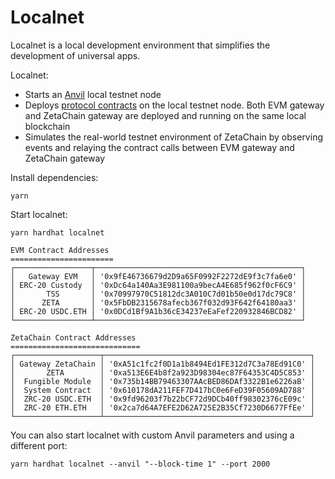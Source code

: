 # Localnet

Localnet is a local development environment that simplifies the development of
universal apps.

Localnet:

- Starts an [Anvil](https://book.getfoundry.sh/anvil/) local testnet node
- Deploys [protocol
  contracts](https://github.com/zeta-chain/protocol-contracts/tree/main/v2) on
  the local testnet node. Both EVM gateway and ZetaChain gateway are deployed
  and running on the same local blockchain
- Simulates the real-world testnet environment of ZetaChain by observing events
  and relaying the contract calls between EVM gateway and ZetaChain gateway

Install dependencies:

```
yarn
```

Start localnet:

```
yarn hardhat localnet
```

```
EVM Contract Addresses
=======================
┌─────────────────┬──────────────────────────────────────────────┐
│   Gateway EVM   │ '0x9fE46736679d2D9a65F0992F2272dE9f3c7fa6e0' │
│ ERC-20 Custody  │ '0xDc64a140Aa3E981100a9becA4E685f962f0cF6C9' │
│       TSS       │ '0x70997970C51812dc3A010C7d01b50e0d17dc79C8' │
│      ZETA       │ '0x5FbDB2315678afecb367f032d93F642f64180aa3' │
│ ERC-20 USDC.ETH │ '0x0DCd1Bf9A1b36cE34237eEaFef220932846BCD82' │
└─────────────────┴──────────────────────────────────────────────┘

ZetaChain Contract Addresses
=============================
┌───────────────────┬──────────────────────────────────────────────┐
│ Gateway ZetaChain │ '0xA51c1fc2f0D1a1b8494Ed1FE312d7C3a78Ed91C0' │
│       ZETA        │ '0xa513E6E4b8f2a923D98304ec87F64353C4D5C853' │
│  Fungible Module  │ '0x735b14BB79463307AAcBED86DAf3322B1e6226aB' │
│  System Contract  │ '0x610178dA211FEF7D417bC0e6FeD39F05609AD788' │
│  ZRC-20 USDC.ETH  │ '0x9fd96203f7b22bCF72d9DCb40ff98302376cE09c' │
│  ZRC-20 ETH.ETH   │ '0x2ca7d64A7EFE2D62A725E2B35Cf7230D6677FfEe' │
└───────────────────┴──────────────────────────────────────────────┘
```

You can also start localnet with custom Anvil parameters and using a different
port:

```
yarn hardhat localnet --anvil "--block-time 1" --port 2000
```
